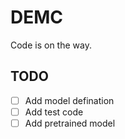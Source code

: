 # DEMC

Code is on the way.

## TODO
- [ ] Add model defination
- [ ] Add test code
- [ ] Add pretrained model
